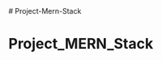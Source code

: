 <!-- #Mern Stack Project

Hello, Welcome User...!

Our project is based on Figma Clone, Here you can draw, edit and do various things.

This project will run on localhoast:3000.

Keep your internet connection ON as some elements uses google linked items.

Our project includes various packages which are mentioned in "package.json" file.

Still if error is occurring as roughjs package not found then download roughjs package for this project by entering this command in terminal - "npm install --save roughjs" and then run it again.

Thank You...! --># Project-Mern-Stack
# Project_MERN_Stack
